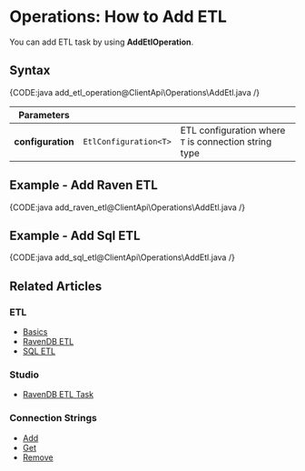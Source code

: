 # Operations: How to Add ETL

You can add ETL task by using **AddEtlOperation**.

## Syntax

{CODE:java add_etl_operation@ClientApi\Operations\AddEtl.java /}

| Parameters | | |
| ------------- | ----- | ---- |
| **configuration** | `EtlConfiguration<T>` | ETL configuration where `T` is connection string type |

## Example - Add Raven ETL

{CODE:java add_raven_etl@ClientApi\Operations\AddEtl.java /}

## Example - Add Sql ETL

{CODE:java add_sql_etl@ClientApi\Operations\AddEtl.java /}

## Related Articles

### ETL

- [Basics](../../../../server/ongoing-tasks/etl/basics)
- [RavenDB ETL](../../../../server/ongoing-tasks/etl/raven)
- [SQL ETL](../../../../server/ongoing-tasks/etl/sql)

### Studio

- [RavenDB ETL Task](../../../../studio/database/tasks/ongoing-tasks/ravendb-etl-task)

### Connection Strings

- [Add](../../../../client-api/operations/maintenance/connection-strings/add-connection-string)
- [Get](../../../../client-api/operations/maintenance/connection-strings/get-connection-string)
- [Remove](../../../../client-api/operations/maintenance/connection-strings/remove-connection-string)
